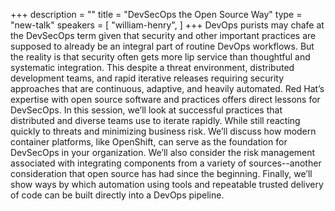 +++
description = ""
title = "DevSecOps the Open Source Way"
type = "new-talk"
speakers = [
        "william-henry",
]
+++
DevOps purists may chafe at the DevSecOps term given that security and other important practices are supposed to already be an integral part of routine DevOps workflows. But the reality is that security often gets more lip service than thoughtful and systematic integration. This despite a threat environment, distributed development teams, and rapid iterative releases requiring security approaches that are continuous, adaptive, and heavily automated. Red Hat’s expertise with open source software and practices offers direct lessons for DevSecOps. In this session, we’ll look at successful practices that distributed and diverse teams use to iterate rapidly. While still reacting quickly to threats and minimizing business risk. We’ll discuss how modern container platforms, like OpenShift, can serve as the foundation for DevSecOps in your organization. We’ll also consider the risk management associated with integrating components from a variety of sources--another consideration that open source has had since the beginning. Finally, we’ll show ways by which automation using tools and repeatable trusted delivery of code can be built directly into a DevOps pipeline.